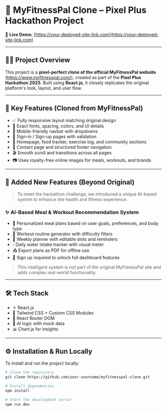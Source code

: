 # 🥗 MyFitnessPal Clone – Pixel Plus Hackathon Project

🔗 **Live Demo**: [https://your-deployed-site-link.com](https://your-deployed-site-link.com)

---

## 🏋️‍♂️ Project Overview

This project is a **pixel-perfect clone of the official MyFitnessPal website** (https://www.myfitnesspal.com/), created as part of the **Pixel Plus Hackathon 2025**. Built using **React.js**, it closely replicates the original platform's look, layout, and user flow.

---

## 🎯 Key Features (Cloned from MyFitnessPal)

- ✅ Fully responsive layout matching original design
- 🎨 Exact fonts, spacing, colors, and UI details
- 📲 Mobile-friendly navbar with dropdowns
- 🔐 Sign-in / Sign-up pages with validation
- 🧾 Homepage, food tracker, exercise log, and community sections
- 🦾 Contact page and structured footer navigation
- 🎬 Smooth scroll and transitions across all pages
- 📷 Uses royalty-free online images for meals, workouts, and brands

---

## 🧠 Added New Features (Beyond Original)

> To meet the hackathon challenge, we introduced a unique AI-based system to enhance the health and fitness experience.

### ✨ AI-Based Meal & Workout Recommendation System

- 🥦 Personalized meal plans based on user goals, preferences, and body type
- 💪 Workout routine generator with difficulty filters
- 📆 Weekly planner with editable slots and reminders
- 💧 Daily water intake tracker with visual meter
- 📤 Export plans as PDF for offline use
- 👥 Sign up required to unlock full dashboard features

> This intelligent system is not part of the original MyFitnessPal site and adds complex real-world functionality.

---

## 🛠️ Tech Stack

- ⚛️ React.js
- 💅 Tailwind CSS + Custom CSS Modules
- 📂 React Router DOM
- 🧠 AI logic with mock data
- 📊 Chart.js for insights

---

## ⚙️ Installation & Run Locally

To install and run the project locally:

```bash
# Clone the repository
git clone https://github.com/your-username/myfitnesspal-clone.git

# Install dependencies
npm install

# Start the development server
npm run dev


